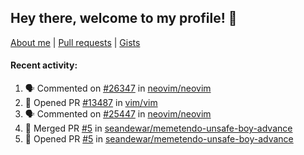 ## Hey there, welcome to my profile! 👋

[About me](https://seandewar.github.io/)
 | [Pull requests](https://github.com/search?p=1&q=author%3Aseandewar+is%3Apr)
 | [Gists](https://gist.github.com/seandewar)

#### Recent activity:

<!--START_SECTION:activity-->
1. 🗣 Commented on [#26347](https://github.com/neovim/neovim/pull/26347#issuecomment-1836034570) in [neovim/neovim](https://github.com/neovim/neovim)
2. 💪 Opened PR [#13487](https://github.com/vim/vim/pull/13487) in [vim/vim](https://github.com/vim/vim)
3. 🗣 Commented on [#25447](https://github.com/neovim/neovim/issues/25447#issuecomment-1741857046) in [neovim/neovim](https://github.com/neovim/neovim)
4. 🎉 Merged PR [#5](https://github.com/seandewar/memetendo-unsafe-boy-advance/pull/5) in [seandewar/memetendo-unsafe-boy-advance](https://github.com/seandewar/memetendo-unsafe-boy-advance)
5. 💪 Opened PR [#5](https://github.com/seandewar/memetendo-unsafe-boy-advance/pull/5) in [seandewar/memetendo-unsafe-boy-advance](https://github.com/seandewar/memetendo-unsafe-boy-advance)
<!--END_SECTION:activity-->
